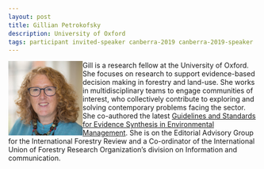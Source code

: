 ```yaml
---
layout: post
title: Gillian Petrokofsky
description: University of Oxford
tags: participant invited-speaker canberra-2019 canberra-2019-speaker
---
```

<img align="left" width="150" height="150" src="/events/2019-04-canberra/people/Petrokofsky_Gillian.jpg" alt="Gillian Petrokofsky"/>Gill is a research fellow at the University of Oxford. She focuses on research to support evidence-based decision making in forestry and land-use. She works in multidisciplinary teams to engage communities of interest, who collectively contribute to exploring and solving contemporary problems facing the sector. She co-authored the latest <a href="http://www.environmentalevidence.org/information-for-authors">Guidelines and Standards for Evidence Synthesis in Environmental Management</a>. She is on the Editorial Advisory Group for the International Forestry Review and a Co-ordinator of the International Union of Forestry Research Organization’s division on Information and communication.  

<a href="https://oxlel.zoo.ox.ac.uk/people/dr-gillian-petrokofsky" title="Homepage" target="_blank" rel="noopener">
  <i class="fa fa-home fa-2x" style="color:#4FB3A9"></i>
</a>&nbsp;
<a href="https://twitter.com/greenwoodtree" title="Twitter" target="_blank"
rel="noopener">
  <i class="fa fa-twitter fa-2x" style="color:#4FB3A9"></i>
</a>